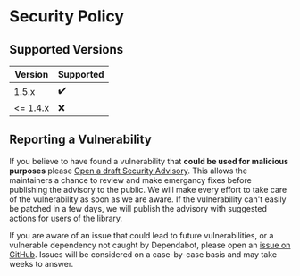 # Security Policy

## Supported Versions


| Version | Supported          |
| ------- | ------------------ |
| 1.5.x   | ✔️                  |
| <= 1.4.x| :x:                |

## Reporting a Vulnerability

If you believe to have found a vulnerability that **could be used for 
malicious purposes** please [Open a draft Security Advisory](https://github.com/Stevebel/png/security/advisories/new).
This allows the maintainers a chance to review and make emergancy fixes
before publishing the advisory to the public. We will make every effort to take care of the vulnerability as soon as we are aware.
If the vulnerability can't easily be patched in a few days, we will publish the advisory with suggested actions for users of the library.

If you are aware of an issue that could lead to future vulnerabilities, or a vulnerable dependency not caught by Dependabot,
please open an [issue on GitHub](https://github.com/Stevebel/png/issues). Issues will be considered on a case-by-case basis and may take weeks to answer.
